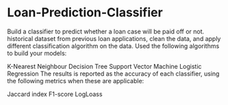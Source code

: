 # Loan-Prediction-Classifier
Build a classifier to predict whether a loan case will be paid off or not. historical dataset from previous loan applications, clean the data, and apply different classification algorithm on the data. Used the following algorithms to build your models:

K-Nearest Neighbour
Decision Tree
Support Vector Machine
Logistic Regression
The results is reported as the accuracy of each classifier, using the following metrics when these are applicable:

Jaccard index
F1-score
LogLoass
